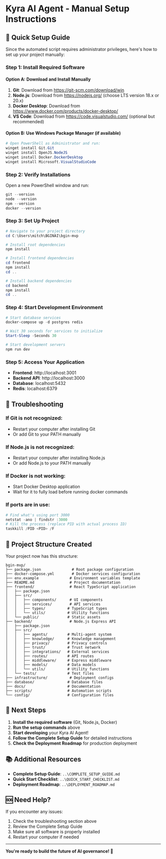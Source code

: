 # Kyra AI Agent - Manual Setup Instructions

## 🚀 Quick Setup Guide

Since the automated script requires administrator privileges, here's how to set up your project manually:

### Step 1: Install Required Software

#### Option A: Download and Install Manually
1. **Git**: Download from https://git-scm.com/download/win
2. **Node.js**: Download from https://nodejs.org/ (choose LTS version 18.x or 20.x)
3. **Docker Desktop**: Download from https://www.docker.com/products/docker-desktop/
4. **VS Code**: Download from https://code.visualstudio.com/ (optional but recommended)

#### Option B: Use Windows Package Manager (if available)
```powershell
# Open PowerShell as Administrator and run:
winget install Git.Git
winget install OpenJS.NodeJS
winget install Docker.DockerDesktop
winget install Microsoft.VisualStudioCode
```

### Step 2: Verify Installations
Open a new PowerShell window and run:
```powershell
git --version
node --version
npm --version
docker --version
```

### Step 3: Set Up Project
```powershell
# Navigate to your project directory
cd C:\Users\mitch\BGINAI\bgin-mvp

# Install root dependencies
npm install

# Install frontend dependencies
cd frontend
npm install
cd ..

# Install backend dependencies
cd backend
npm install
cd ..
```

### Step 4: Start Development Environment
```powershell
# Start database services
docker-compose up -d postgres redis

# Wait 30 seconds for services to initialize
Start-Sleep -Seconds 30

# Start development servers
npm run dev
```

### Step 5: Access Your Application
- **Frontend**: http://localhost:3001
- **Backend API**: http://localhost:3000
- **Database**: localhost:5432
- **Redis**: localhost:6379

## 🔧 Troubleshooting

### If Git is not recognized:
- Restart your computer after installing Git
- Or add Git to your PATH manually

### If Node.js is not recognized:
- Restart your computer after installing Node.js
- Or add Node.js to your PATH manually

### If Docker is not working:
- Start Docker Desktop application
- Wait for it to fully load before running docker commands

### If ports are in use:
```powershell
# Find what's using port 3000
netstat -ano | findstr :3000
# Kill the process (replace PID with actual process ID)
taskkill /PID <PID> /F
```

## 📁 Project Structure Created

Your project now has this structure:
```
bgin-mvp/
├── package.json              # Root package configuration
├── docker-compose.yml        # Docker services configuration
├── env.example              # Environment variables template
├── README.md                # Project documentation
├── frontend/                # React TypeScript application
│   ├── package.json
│   ├── src/
│   │   ├── components/      # UI components
│   │   ├── services/        # API services
│   │   ├── types/          # TypeScript types
│   │   └── utils/          # Utility functions
│   └── public/             # Static assets
├── backend/                 # Node.js Express API
│   ├── package.json
│   ├── src/
│   │   ├── agents/         # Multi-agent system
│   │   ├── knowledge/      # Knowledge management
│   │   ├── privacy/        # Privacy controls
│   │   ├── trust/          # Trust network
│   │   ├── integrations/   # External services
│   │   ├── routes/         # API routes
│   │   ├── middleware/     # Express middleware
│   │   ├── models/         # Data models
│   │   └── utils/          # Utility functions
│   └── tests/              # Test files
├── infrastructure/          # Deployment configs
├── database/               # Database files
├── docs/                   # Documentation
├── scripts/                # Automation scripts
└── config/                 # Configuration files
```

## 🎯 Next Steps

1. **Install the required software** (Git, Node.js, Docker)
2. **Run the setup commands** above
3. **Start developing** your Kyra AI Agent!
4. **Follow the Complete Setup Guide** for detailed instructions
5. **Check the Deployment Roadmap** for production deployment

## 📚 Additional Resources

- **Complete Setup Guide**: `..\COMPLETE_SETUP_GUIDE.md`
- **Quick Start Checklist**: `..\QUICK_START_CHECKLIST.md`
- **Deployment Roadmap**: `..\DEPLOYMENT_ROADMAP.md`

## 🆘 Need Help?

If you encounter any issues:
1. Check the troubleshooting section above
2. Review the Complete Setup Guide
3. Make sure all software is properly installed
4. Restart your computer if needed

---

**You're ready to build the future of AI governance! 🚀**
